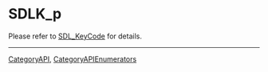 # SDLK_p

Please refer to [SDL_KeyCode](SDL_KeyCode) for details.

----
[CategoryAPI](CategoryAPI), [CategoryAPIEnumerators](CategoryAPIEnumerators)


